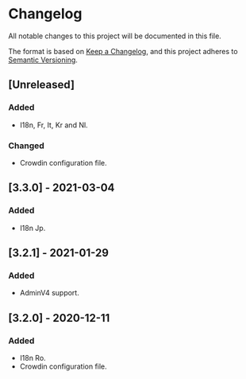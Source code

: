 # Changelog

All notable changes to this project will be documented in this file.

The format is based on [Keep a Changelog](https://keepachangelog.com/en/1.0.0/),
and this project adheres to [Semantic Versioning](https://semver.org/spec/v2.0.0.html).

## [Unreleased]

### Added

- I18n, Fr, It, Kr and Nl.

### Changed

- Crowdin configuration file.

## [3.3.0] - 2021-03-04

### Added

- I18n Jp.

## [3.2.1] - 2021-01-29

### Added

- AdminV4 support.

## [3.2.0] - 2020-12-11

### Added

- I18n Ro.
- Crowdin configuration file.
